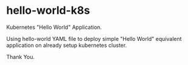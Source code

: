 # hello-world-k8s
Kubernetes "Hello World" Application.

Using hello-world YAML file to deploy simple "Hello World" equivalent application
on already setup kubernetes cluster.



Thank You.
